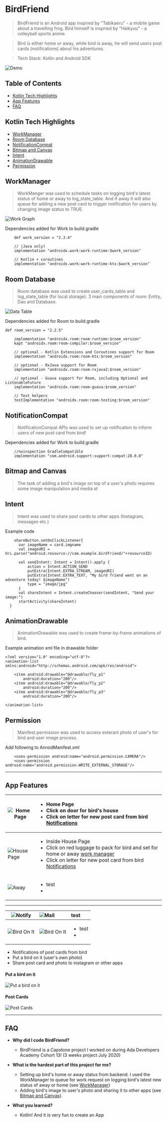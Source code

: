 # BirdFriend
> BirdFriend is an Android app inspired by "Tabikaeru" - a mobile game about a travelling frog. Bird himself is inspried by "Haikyuu" - a volleyball sports anime. 

> Bird is either home or away, while bird is away, he will send users post cards (notifications) about his adventures.

> Tech Stack: Kotlin and Android SDK

![Demo](documentation/result.gif)

## Table of Contents
- [Kotlin Tech Highlights](#kotlin-tech-highlights )
- [App Features](#app-features)
- [FAQ](#faq)


## Kotlin Tech Highlights 

- [WorkManager](#workmanager)
- [Room Database](#room-database)
- [NotificationCompat](#notificationcompat)
- [Bitmap and Canvas](#bitmap-and-canvas)
- [Intent](#intent)
- [AnimationDrawable](#animationdrawable)
- [Permission](#permission)

## WorkManager
> WorkManger was used to schedule tasks on logging bird's latest status of home or away to log_state_table. And if away it will also queue for adding a new post card to trigger notification for users by changing image status to TRUE. 

![Work Graph](documentation/work.png)

Dependencies added for Work to build.gradle
```shell
    def work_version = "2.3.4"

    // (Java only)
    implementation "androidx.work:work-runtime:$work_version"

    // Kotlin + coroutines
    implementation "androidx.work:work-runtime-ktx:$work_version"
```
## Room Database
> Room database was used to create user_cards_table and log_state_table (for local storage). 3 main components of room: Entity, Dao and Database. 

![Data Table](documentation/table.png)

Dependencies added for Room to build.gradle
```shell
def room_version = "2.2.5"

    implementation "androidx.room:room-runtime:$room_version"
    kapt "androidx.room:room-compiler:$room_version"

    // optional - Kotlin Extensions and Coroutines support for Room
    implementation "androidx.room:room-ktx:$room_version"

    // optional - RxJava support for Room
    implementation "androidx.room:room-rxjava2:$room_version"

    // optional - Guava support for Room, including Optional and ListenableFuture
    implementation "androidx.room:room-guava:$room_version"

    // Test helpers
    testImplementation "androidx.room:room-testing:$room_version"
```

## NotificationCompat
> NotificationCompat APIs was used to set up notification to inform users of new post card from bird! 

Dependencies added for Work to build.gradle
```shell
    //noinspection GradleCompatible
    implementation "com.android.support:support-compat:28.0.0"
```

## Bitmap and Canvas
> The task of adding a bird's image on top of a user's photo requires some image manipulation and media st

## Intent 
> Intent was used to share post cards to other apps (Instagram, messages etc.)

Example code
```shell
    shareButton.setOnClickListener{
      var imageName = card.imgname
      val imageURI = Uri.parse("android.resource://com.example.birdfriend/"+resourceID)

      val sendIntent: Intent = Intent().apply {
          action = Intent.ACTION_SEND
          putExtra(Intent.EXTRA_STREAM, imageURI)
          putExtra(Intent.EXTRA_TEXT, "My bird friend went on an adventure today! $imageName")
          type = "image/jpg"
      }
      val shareIntent = Intent.createChooser(sendIntent, "Send your image:")
      startActivity(shareIntent)
  }
```


## AnimationDrawable
> AnimationDrawable was used to create frame-by-frame animations of bird. 

Example animation xml file in drawable folder

```shell
<?xml version="1.0" encoding="utf-8"?>
<animation-list xmlns:android="http://schemas.android.com/apk/res/android">

    <item android:drawable="@drawable/fly_p1"
        android:duration="200"/>
    <item android:drawable="@drawable/fly_p2"
        android:duration="200"/>
    <item android:drawable="@drawable/fly_p3"
        android:duration="200"/>

</animation-list>
```


## Permission

> Manifest.permission was used to access exteranl photo of user's for bird and user image process. 

Add following to AnroidManifest.xml
```shell
    <uses-permission android:name="android.permission.CAMERA"/>
    <uses-permission android:name="android.permission.WRITE_EXTERNAL_STORAGE"/>
```
---


## App Features 
![Home Page](documentation/street.png) | <ul><li>Home Page</li><li>Click on door for bird's house</li><li>Click on letter for new post card from bird [Notifications](#notificationcompat)</li></ul>| 
--- | :--- | 
![House Page](documentation/screen/house.png)| <ul><li>Inside House Page</li><li>Click on red luggage to pack for bird and set for home or away [work manager](#workmanager)</li><li>Click on letter for new post card from bird [Notifications](#notificationcompat)</li></ul>| 
![Away](documentation/screen/away.png) | <ul><li>test<li></ul>|

---

![Notify](documentation/screen/notify.png)|![Mail](documentation/screen/mail.png)|test| 
--- | :--- | :---|
![Bird On It](documentation/screen/art.jpg)| ![Bird On It](documentation/screen/withbird.jpg)|<ul><li>test<li></ul>|








- Notifications of post cards from bird
- Put a bird on it (user's own photo)
- Share post card and photo to instagram or other apps 

#### Put a bird on it
![Put a bird on it](documentation/put.gif)

#### Post Cards
![Post Cards](documentation/post_card.gif)

---

## FAQ

- **Why did I code BirdFriend?**
    - BirdFriend is a Capstone project I worked on during Ada Developers Academy Cohort 13! (3 weeks project July 2020)

- **What is the hardest part of this project for me?**
    - Setting up bird's home or away status from backend. I used the WorkManager to queue for work request on logging bird's latest new status of away or home (see [WorkManager](#workmanager))
    - Adding bird's image to user's photo and sharing it to other apps (see [Bitmap and Canvas](#bitmap-and-canvas)). 

- **What you learned?**
    - Kotlin! And it is very fun to create an App 
